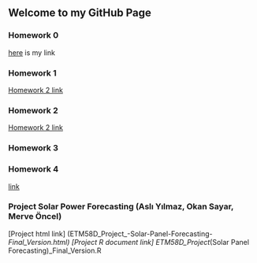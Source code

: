 ## Welcome to my GitHub Page


### Homework 0
[here](hw0.html) is my link
### Homework 1
[Homework 2 link](https://moodle.boun.edu.tr/pluginfile.php/1035703/mod_resource/content/0/ETM58D_Spring22_HW2.pdf) 
### Homework 2
[Homework 2 link](https://moodle.boun.edu.tr/pluginfile.php/1035703/mod_resource/content/0/ETM58D_Spring22_HW2.pdf) 
### Homework 3
### Homework 4

[link](https://moodle.boun.edu.tr/login/)


### Project Solar Power Forecasting (Aslı Yılmaz, Okan Sayar, Merve Öncel)
[Project html link] (ETM58D_Project_-Solar-Panel-Forecasting-_Final_Version.html)
[Project R document link] ETM58D_Project_(Solar Panel Forecasting)_Final_Version.R
